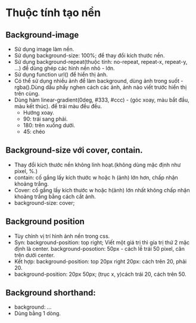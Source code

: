 # Thuộc tính tạo nền
## Background-image
+ Sử dụng image làm nền.
+ Sử dụng background-size: 100%; để thay đổi kích thước nền.
+ Sử dụng background-repeat(thuộc tính: no-repeat, repeat-x, repeat-y, ...) để  dùng ghép các hình nền nhỏ - lớn.
+ Sử dụng function url() để hiển thị ảnh.
+ Có thể sử  dụng nhiều ảnh để làm background, dùng ảnh trong suốt - rgba().Dùng dấu phẩy nghen cách các ảnh, ảnh nào viết trước hiển thị trên cùng.
+ Dùng hàm linear-gradient(0deg, #333, #ccc) - (góc xoay, màu bắt đầu, màu kết thúc). để trải màu đều đều.
    + Hướng xoay.
    + 90: trái sang phải.
    + 180: trên xuống dưới.
    + 45: chéo

## Background-size với cover, contain.
+ Thay đổi kích thước nền không linh hoạt.(không dùng mặc định như pixel, %.)
+ contain: cố gắng lấy kích thước w hoặc h (ảnh) lớn hơn, chấp nhận khoảng trắng.
+ Cover: cố gắng lấy kích thước w hoặc h(ảnh) lớn nhất không chấp nhận khoảng trắng bằng cách cắt ảnh.
+ background-size: cover;

## Background position
+ Tùy chỉnh vị trí hình ảnh nền trong css.
+ Syn: background-position: top right; Viết một giá trị thì gía trị thứ 2 mặc định là center. background-posotion: 50px - cách lề  trái 50 pixel, căn trên dưới center.
+ Kết hợp: background-position: top 20px right 20px: cách trên 20, phải 20. 
+ background-position: 20px 50px; (trục x, y)cách trái 20, cách trên 50.

## Background shorthand:
+ background: ...
+ Dùng bằng 1 dòng.